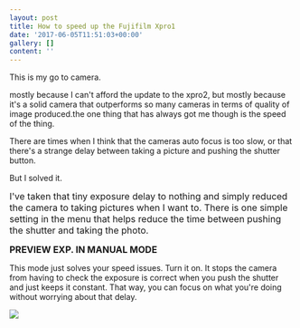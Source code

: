 ```yaml
---
layout: post
title: How to speed up the Fujifilm Xpro1
date: '2017-06-05T11:51:03+00:00'
gallery: []
content: ''
---
```



This is my go to camera.

mostly because I can't afford the update to the xpro2, but mostly because it's a solid camera that outperforms so many cameras in terms of quality of image produced.the one thing that has always got me though is the speed of the thing.

There are times when I think that the cameras auto focus is too slow, or that there's a strange delay between taking a picture and pushing the shutter button.

But I solved it.

<span style="font-size: 1rem; -webkit-text-size-adjust: 100%;">I've taken that tiny exposure delay to nothing and simply reduced the camera to taking pictures when I want to. There is one simple setting in the menu that&nbsp;</span><span style="font-size: 1rem; -webkit-text-size-adjust: 100%;">helps reduce the time between pushing the shutter and taking the photo.</span>

<span style="font-size: 1rem; -webkit-text-size-adjust: 100%;"><b>PREVIEW EXP. IN MANUAL MODE</b></span>

<span style="-webkit-text-size-adjust: 100%;">This mode just solves your speed issues. Turn it on. It stops the camera from having to check the exposure is correct when you push the shutter and just keeps it constant. That way, you can focus on what you're doing without worrying about that delay.</span>

![](/IMG_0212.JPG)

